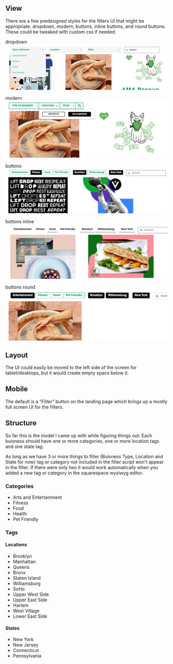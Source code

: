 ## View

There are a few predesigned styles for the filters UI that might be appropriate: dropdown, modern, buttons, inline buttons, and round buttons. These could be tweaked with custom css if needed.

dropdown
![dropdown](./img/dropdown.png)

modern
![modern](./img/modern.png)

buttons
![buttons](./img/buttons.png)

buttons inline
![buttons inline](./img/buttons-inline.png)

buttons round
![buttons round](./img/buttons-round.png)

## Layout

The UI could easily be moved to the left side of the screen for tablet/desktops, but it would create empty space below it.

## Mobile

The default is a "Filter" button on the landing page which brings up a mostly full screen UI for the filters.

## Structure

So far this is the model I came up with while figuring things out: Each buisness should have one or more categories, one or more location tags and one state tag.

As long as we have 3 or more things to filter (Buisness Type, Location and State for now) tag or category not included in the filter script won't appear in the filter. If there were only two it would work automatically when you added a new tag or category in the squarespace wysiwyg editor.

### Categories

- Arts and Entertainment
- Fitness
- Food
- Health
- Pet Friendly

### Tags

#### Locations

- Brooklyn
- Manhattan
- Queens
- Bronx
- Staten Island
- Williamsburg
- SoHo
- Upper West Side
- Upper East Side
- Harlem
- West Village
- Lower East Side

#### States

- New York
- New Jersey
- Connecticut
- Pennsylvania
